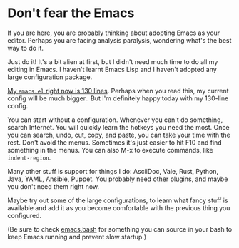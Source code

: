 # Don't fear the Emacs

If you are here, you are probably thinking about adopting Emacs as your editor.
Perhaps you are facing analysis paralysis, wondering what's the best way to do it.

Just do it!
It's a bit alien at first, but I didn't need much time to do all my editing in Emacs.
I haven't learnt Emacs Lisp and I haven't adopted any large configuration package.

[My `emacs.el` right now is 130 lines](https://github.com/alexpdp7/alexpdp7/blob/4cbc783bbe406051bbcf88995316c9994518cbd9/emacs/emacs.el).
Perhaps when you read this, my current config will be much bigger..
But I'm definitely happy today with my 130-line config.

You can start without a configuration.
Whenever you can't do something, search Internet.
You will quickly learn the hotkeys you need the most.
Once you can search, undo, cut, copy, and paste, you can take your time with the rest.
Don't avoid the menus.
Sometimes it's just easier to hit F10 and find something in the menus.
You can also M-x to execute commands, like `indent-region`.

Many other stuff is support for things I do: AsciiDoc, Vale, Rust, Python, Java, YAML, Ansible, Puppet.
You probably need other plugins, and maybe you don't need them right now.

Maybe try out some of the large configurations, to learn what fancy stuff is available and add it as you become comfortable with the previous thing you configured.

(Be sure to check [emacs.bash](https://github.com/alexpdp7/alexpdp7/blob/master/emacs/emacs.bash) for something you can source in your bash to keep Emacs running and prevent slow startup.)

